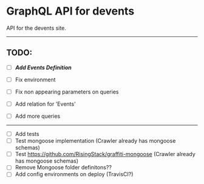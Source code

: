 # GraphQL API for devents

API for the devents site.

--------------------------------------------------------------------------------

## TODO:

- [ ] **_Add Events Definition_**
- [ ] Fix environment
- [ ] Fix non appearing parameters on queries
- [ ] Add relation for 'Events'
- [ ] Add more queries


-----

- [ ] Add tests
- [ ] Test mongoose implementation (Crawler already has mongoose schemas)
- [ ] Test <https://github.com/RisingStack/graffiti-mongoose> (Crawler already has mongoose schemas)
- [ ] Remove Mongoose folder definitons??
- [ ] Add config environments on deploy (TravisCI?)
